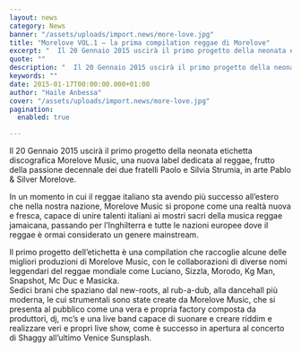 ```yaml
---
layout: news
category: News
banner: "/assets/uploads/import.news/more-love.jpg"
title: "Morelove VOL.1 – la prima compilation reggae di Morelove"
excerpt: "  Il 20 Gennaio 2015 uscirà il primo progetto della neonata etichetta discografica Morelove Music, una nuova label dedicata al reggae, frutto della passione decennale dei due fratelli Paolo e Silvia Strumia, in arte Pablo & Silver Morelove. In un momento in cui il reggae italiano sta avendo più successo all’estero che nella nostra nazione, [&hellip"
quote: ""
description: "  Il 20 Gennaio 2015 uscirà il primo progetto della neonata etichetta discografica Morelove Music, una nuova label dedicata al reggae, frutto della passione decennale dei due fratelli Paolo e Silvia Strumia, in arte Pablo & Silver Morelove. In un momento in cui il reggae italiano sta avendo più successo all’estero che nella nostra nazione, [&hellip"
keywords: ""
date: 2015-01-17T00:00:00.000+01:00
author: "Haile Anbessa"
cover: "/assets/uploads/import.news/more-love.jpg"
pagination:
  enabled: true

---
```


[](https://hotmc.com/wp-content/uploads/2015/01/more-love.jpg)

Il 20 Gennaio 2015 uscirà il primo progetto della neonata etichetta discografica Morelove Music, una nuova label dedicata al reggae, frutto della passione decennale dei due fratelli Paolo e Silvia Strumia, in arte Pablo & Silver Morelove.

In un momento in cui il reggae italiano sta avendo più successo all’estero che nella nostra nazione, Morelove Music si propone come una realtà nuova e fresca, capace di unire talenti italiani ai mostri sacri della musica reggae jamaicana, passando per l’Inghilterra e tutte le nazioni europee dove il reggae è ormai considerato un genere mainstream.

Il primo progetto dell’etichetta è una compilation che raccoglie alcune delle migliori produzioni di Morelove Music, con le collaborazioni di diverse nomi leggendari del reggae mondiale come Luciano, Sizzla, Morodo, Kg Man, Snapshot, Mc Duc e Masicka.  
Sedici brani che spaziano dal new-roots, al rub-a-dub, alla dancehall più moderna, le cui strumentali sono state create da Morelove Music, che si presenta al pubblico come una vera e propria factory composta da produttori, dj, mc’s e una live band capace di suonare e creare riddim e realizzare veri e propri live show, come è successo in apertura al concerto di Shaggy all’ultimo Venice Sunsplash.